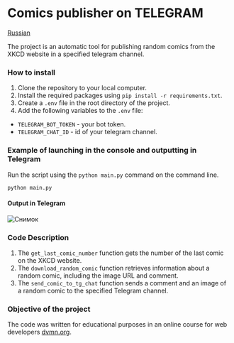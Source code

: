 # Comics publisher on TELEGRAM

[Russian](RU_README.md)

The project is an automatic tool for publishing random comics from the XKCD website in a specified telegram channel.

### How to install

1. Clone the repository to your local computer.
2. Install the required packages using `pip install -r requirements.txt`.
3. Create a `.env` file in the root directory of the project.
4. Add the following variables to the `.env` file:
 - `TELEGRAM_BOT_TOKEN` - your bot token.
 - `TELEGRAM_CHAT_ID` - id of your telegram channel.

### Example of launching in the console and outputting in Telegram

Run the script using the `python main.py` command on the command line.

```console
python main.py
```

#### Output in Telegram

![Снимок](https://github.com/Gulfia83/publish_comic_telegram_bot/assets/168065597/b558a403-da8a-4b01-9fe7-42810beb19b4)

### Code Description

1. The `get_last_comic_number` function gets the number of the last comic on the XKCD website.
2. The `download_random_comic` function retrieves information about a random comic, including the image URL and comment.
3. The `send_comic_to_tg_chat` function sends a comment and an image of a random comic to the specified Telegram channel.

### Objective of the project

The code was written for educational purposes in an online course for web developers [dvmn.org](https://dvmn.org/).
